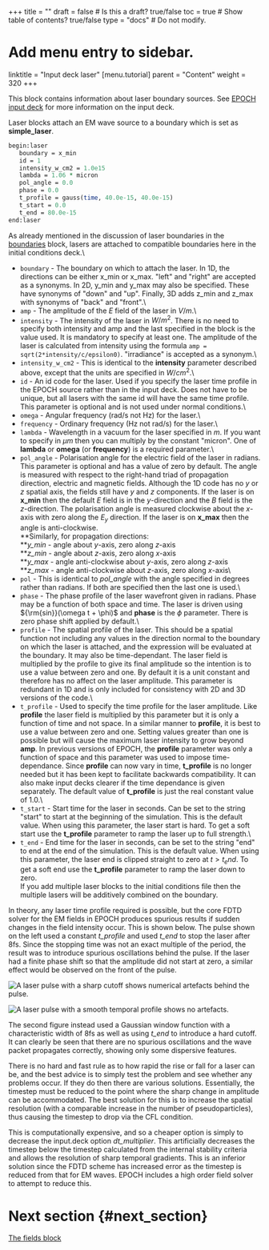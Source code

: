 +++
title = ""
draft = false  # Is this a draft? true/false
toc = true  # Show table of contents? true/false
type = "docs"  # Do not modify.

# Add menu entry to sidebar.
linktitle = "Input deck laser"
[menu.tutorial]
  parent = "Content"
  weight = 320
+++

This block contains information about laser boundary sources. See [EPOCH
input deck][Input_deck] for more information on the
input deck.

Laser blocks attach an EM wave source to a boundary which is set as
**simple_laser**.

```perl
begin:laser
   boundary = x_min
   id = 1
   intensity_w_cm2 = 1.0e15
   lambda = 1.06 * micron
   pol_angle = 0.0
   phase = 0.0
   t_profile = gauss(time, 40.0e-15, 40.0e-15)
   t_start = 0.0
   t_end = 80.0e-15
end:laser
```

As already mentioned in the discussion of laser boundaries in the
[boundaries][Input_deck_boundaries] block, lasers are
attached to compatible boundaries here in the initial conditions deck.\
- `boundary` - The boundary on which to attach the laser. In
1D, the directions can be either x_min or x_max. "left" and "right"
are accepted as a synonyms. In 2D, y_min and y_max may also be
specified. These have synonyms of "down" and "up". Finally, 3D adds
z_min and z_max with synonyms of "back" and "front".\
- `amp` - The amplitude of the $E$ field of the laser in
$V/m$.\
- `intensity` - The intensity of the laser in $W/m^2$. There
is no need to specify both intensity and amp and the last specified in
the block is the value used. It is mandatory to specify at least one.
The amplitude of the laser is calculated from intensity using the
formula `amp = sqrt(2*intensity/c/epsilon0)`. "irradiance" is accepted
as a synonym.\
- `intensity_w_cm2` - This is identical to the
**intensity** parameter described above, except that the units are
specified in $W/cm^2$.\
- `id` - An id code for the laser. Used if you specify the
laser time profile in the EPOCH source rather than in the input deck.
Does not have to be unique, but all lasers with the same id will have
the same time profile. This parameter is optional and is not used under
normal conditions.\
- `omega` - Angular frequency (rad/s not Hz) for the laser.\
- `frequency` - Ordinary frequency (Hz not rad/s) for the
laser.\
- `lambda` - Wavelength in a vacuum for the laser specified
in $m$. If you want to specify in $\mu m$ then you can multiply by the
constant "micron". One of **lambda** or **omega** (or **frequency**) is
a required parameter.\
- `pol_angle` - Polarisation angle for the electric field of
the laser in radians. This parameter is optional and has a value of zero
by default. The angle is measured with respect to the right-hand triad
of propagation direction, electric and magnetic fields. Although the 1D
code has no $y$ or $z$ spatial axis, the fields still have $y$ and $z$
components. If the laser is on **x_min** then the default $E$ field is
in the $y$-direction and the $B$ field is the $z$-direction. The
polarisation angle is measured clockwise about the $x$-axis with zero
along the $E_y$ direction. If the laser is on **x_max** then the angle
is anti-clockwise.\
\*\*Similarly, for propagation directions:\
\*\**y_min* - angle about $y$-axis, zero along $z$-axis\
\*\**z_min* - angle about $z$-axis, zero along $x$-axis\
\*\**y_max* - angle anti-clockwise about $y$-axis, zero along $z$-axis\
\*\**z_max* - angle anti-clockwise about $z$-axis, zero along $x$-axis\
- `pol` - This is identical to *pol_angle* with the angle
specified in degrees rather than radians. If both are specified then the
last one is used.\
- `phase` - The phase profile of the laser wavefront given in
radians. Phase may be a function of both space and time. The laser is
driven using ${\rm{sin}}(\omega t + \phi)$ and **phase** is the $\phi$
parameter. There is zero phase shift applied by default.\
- `profile` - The spatial profile of the laser. This should
be a spatial function not including any values in the direction normal
to the boundary on which the laser is attached, and the expression will
be evaluated at the boundary. It may also be time-dependant. The laser
field is multiplied by the profile to give its final amplitude so the
intention is to use a value between zero and one. By default it is a
unit constant and therefore has no affect on the laser amplitude. This
parameter is redundant in 1D and is only included for consistency with
2D and 3D versions of the code.\
- `t_profile` - Used to specify the time profile for the
laser amplitude. Like **profile** the laser field is multiplied by this
parameter but it is only a function of time and not space. In a similar
manner to **profile**, it is best to use a value between zero and one.
Setting values greater than one is possible but will cause the maximum
laser intensity to grow beyond **amp**. In previous versions of EPOCH,
the **profile** parameter was only a function of space and this
parameter was used to impose time-dependance. Since **profile** can now
vary in time, **t_profile** is no longer needed but it has been kept to
facilitate backwards compatibility. It can also make input decks clearer
if the time dependance is given separately. The default value of
**t_profile** is just the real constant value of 1.0.\
- `t_start` - Start time for the laser in seconds. Can be
set to the string "start" to start at the beginning of the simulation.
This is the default value. When using this parameter, the laser start is
hard. To get a soft start use the **t_profile** parameter to ramp the
laser up to full strength.\
- `t_end` - End time for the laser in seconds, can be set to
the string "end" to end at the end of the simulation. This is the
default value. When using this parameter, the laser end is clipped
straight to zero at $t > t_end$. To get a soft end use the
**t_profile** parameter to ramp the laser down to zero.\
If you add multiple laser blocks to the initial conditions file then the
multiple lasers will be additively combined on the boundary.

In theory, any laser time profile required is possible, but the core
FDTD solver for the EM fields in EPOCH produces spurious results if
sudden changes in the field intensity occur. This is shown below. The
pulse shown on the left used a constant *t_profile* and used *t_end*
to stop the laser after 8fs. Since the stopping time was not an exact
multiple of the period, the result was to introduce spurious
oscillations behind the pulse. If the laser had a finite phase shift so
that the amplitude did not start at zero, a similar effect would be
observed on the front of the pulse.

![A laser pulse with a sharp cutoff shows numerical artefacts behind the
pulse.
](/tutorial/img/Pulse2.png)

![A laser pulse with a smooth temporal profile shows no
artefacts.](/tutorial/img/Pulse1.png)

The second figure instead used a Gaussian window function with a
characteristic width of 8fs as well as using *t_end* to introduce a
hard cutoff. It can clearly be seen that there are no spurious
oscillations and the wave packet propagates correctly, showing only some
dispersive features.

There is no hard and fast rule as to how rapid the rise or fall for a
laser can be, and the best advice is to simply test the problem and see
whether any problems occur. If they do then there are various solutions.
Essentially, the timestep must be reduced to the point where the sharp
change in amplitude can be accommodated. The best solution for this is
to increase the spatial resolution (with a comparable increase in the
number of pseudoparticles), thus causing the timestep to drop via the
CFL condition.

This is computationally expensive, and so a cheaper option is simply to
decrease the input.deck option *dt_multiplier*. This artificially
decreases the timestep below the timestep calculated from the internal
stability criteria and allows the resolution of sharp temporal
gradients. This is an inferior solution since the FDTD scheme has
increased error as the timestep is reduced from that for EM waves. EPOCH
includes a high order field solver to attempt to reduce this.

# Next section {#next_section}

[The fields block][Input_deck_fields]


<!-- ########################  Cross references  ######################## -->


[Acknowledging_EPOCH]: /tutorial/acknowledging_epoch
[Basic_examples]: /tutorial/basic_examples
[Basic_examples__focussing_a_gaussian_beam]: /tutorial/basic_examples/#focussing_a_gaussian_beam
[Binary_files]: /tutorial/binary_files
[Calculable_particle_properties]: /tutorial/calculable_particle_properties
[Compiler_Flags]: /tutorial/compiler_flags
[Compiling]: /tutorial/compiling
[FAQ]: /tutorial/faq
[FAQ__how_do_i_obtain_the_code]: /tutorial/faq/#how_do_i_obtain_the_code
[Input_deck]: /tutorial/input_deck
[Input_deck_adf]: /tutorial/input_deck_adf
[Input_deck_boundaries]: /tutorial/input_deck_boundaries
[Input_deck_boundaries__cpml_boundary_conditions]: /tutorial/input_deck_boundaries/#cpml_boundary_conditions
[Input_deck_boundaries__thermal_boundary_conditions]: /tutorial/input_deck_boundaries/#thermal_boundary_conditions
[Input_deck_collisions]: /tutorial/input_deck_collisions
[Input_deck_constant]: /tutorial/input_deck_constant
[Input_deck_control]: /tutorial/input_deck_control
[Input_deck_control__basics]: /tutorial/input_deck_control/#basics
[Input_deck_control__maxwell_solvers]: /tutorial/input_deck_control/#maxwell_solvers
[Input_deck_control__requesting_output_dumps_at_run_time]: /tutorial/input_deck_control/#requesting_output_dumps_at_run_time
[Input_deck_control__stencil_block]: /tutorial/input_deck_control/#stencil_block
[Input_deck_control__strided_current_filtering]: /tutorial/input_deck_control/#strided_current_filtering
[Input_deck_dist_fn]: /tutorial/input_deck_dist_fn
[Input_deck_fields]: /tutorial/input_deck_fields
[Input_deck_injector]: /tutorial/input_deck_injector
[Input_deck_injector__keys]: /tutorial/input_deck_injector/#keys
[Input_deck_laser]: /tutorial/input_deck_laser
[Input_deck_operator]: /tutorial/input_deck_operator
[Input_deck_output__directives]: /tutorial/input_deck_output/#directives
[Input_deck_output_block]: /tutorial/input_deck_output_block
[Input_deck_output_block__derived_variables]: /tutorial/input_deck_output_block/#derived_variables
[Input_deck_output_block__directives]: /tutorial/input_deck_output_block/#directives
[Input_deck_output_block__dumpmask]: /tutorial/input_deck_output_block/#dumpmask
[Input_deck_output_block__multiple_output_blocks]: /tutorial/input_deck_output_block/#multiple_output_blocks
[Input_deck_output_block__particle_variables]: /tutorial/input_deck_output_block/#particle_variables
[Input_deck_output_block__single-precision_output]: /tutorial/input_deck_output_block/#single-precision_output
[Input_deck_output_global]: /tutorial/input_deck_output_global
[Input_deck_particle_file]: /tutorial/input_deck_particle_file
[Input_deck_probe]: /tutorial/input_deck_probe
[Input_deck_qed]: /tutorial/input_deck_qed
[Input_deck_species]: /tutorial/input_deck_species
[Input_deck_species__arbitrary_distribution_functions]: /tutorial/input_deck_species/#arbitrary_distribution_functions
[Input_deck_species__ionisation]: /tutorial/input_deck_species/#ionisation
[Input_deck_species__maxwell_juttner_distributions]: /tutorial/input_deck_species/#maxwell_juttner_distributions
[Input_deck_species__particle_migration_between_species]: /tutorial/input_deck_species/#particle_migration_between_species
[Input_deck_species__species_boundary_conditions]: /tutorial/input_deck_species/#species_boundary_conditions
[Input_deck_subset]: /tutorial/input_deck_subset
[Input_deck_window]: /tutorial/input_deck_window
[Landing]: /tutorial/landing
[Landing_Page]: /tutorial/landing_page
[Libraries]: /tutorial/libraries
[Links]: /tutorial/links
[Maths_parser__functions]: /tutorial/maths_parser/#functions
[Non-thermal_initial_conditions]: /tutorial/non-thermal_initial_conditions
[Previous_versions]: /tutorial/previous_versions
[Python]: /tutorial/python
[Running]: /tutorial/running
[SDF_Landing_Page]: /tutorial/sdf_landing_page
[Structure]: /tutorial/structure
[Using_EPOCH_in_practice]: /tutorial/using_epoch_in_practice
[Using_EPOCH_in_practice__manually_overriding_particle_parameters_set_by_the_autoloader]: /tutorial/using_epoch_in_practice/#manually_overriding_particle_parameters_set_by_the_autoloader
[Using_EPOCH_in_practice__parameterising_input_decks]: /tutorial/using_epoch_in_practice/#parameterising_input_decks
[Using_delta_f]: /tutorial/using_delta_f
[Visualising_SDF_files_with_IDL_or_GDL]: /tutorial/visualising_sdf_files_with_idl_or_gdl
[Visualising_SDF_files_with_LLNL_VisIt]: /tutorial/visualising_sdf_files_with_llnl_visit
[Workshop_examples]: /tutorial/workshop_examples
[Workshop_examples__a_2d_laser]: /tutorial/workshop_examples/#a_2d_laser
[Workshop_examples__a_basic_em-field_simulation]: /tutorial/workshop_examples/#a_basic_em-field_simulation
[Workshop_examples__getting_the_example_decks_for_this_workshop]: /tutorial/workshop_examples/#getting_the_example_decks_for_this_workshop
[Workshop_examples__specifying_particle_species]: /tutorial/workshop_examples/#specifying_particle_species
[Workshop_examples_continued]: /tutorial/workshop_examples_continued
